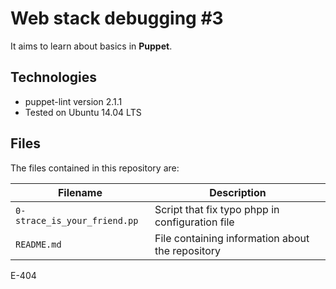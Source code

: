 # Web stack debugging #3
It aims to learn about basics in **Puppet**.

## Technologies
* puppet-lint version 2.1.1
* Tested on Ubuntu 14.04 LTS

## Files
The files contained in this repository are:

| Filename | Description |
| -------- | ----------- |
| `0-strace_is_your_friend.pp` | Script that fix typo phpp in configuration file |
| `README.md` | File containing information about the repository |


E-404
